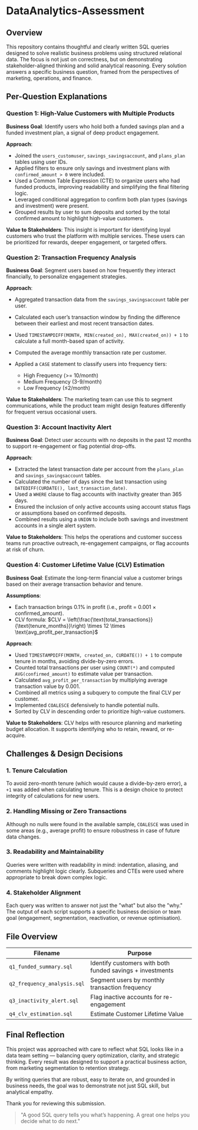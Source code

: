 # DataAnalytics-Assessment

## Overview

This repository contains thoughtful and clearly written SQL queries designed to solve realistic business problems using structured relational data. The focus is not just on correctness, but on demonstrating stakeholder-aligned thinking and solid analytical reasoning. Every solution answers a specific business question, framed from the perspectives of marketing, operations, and finance.


## Per-Question Explanations

### Question 1: High-Value Customers with Multiple Products

**Business Goal**: Identify users who hold both a funded savings plan and a funded investment plan, a signal of deep product engagement.

**Approach**:

* Joined the `users_customuser`, `savings_savingsaccount`, and `plans_plan` tables using user IDs.
* Applied filters to ensure only savings and investment plans with `confirmed_amount > 0` were included.
* Used a Common Table Expression (CTE) to organize users who had funded products, improving readability and simplifying the final filtering logic.
* Leveraged conditional aggregation to confirm both plan types (savings and investment) were present.
* Grouped results by user to sum deposits and sorted by the total confirmed amount to highlight high-value customers.

**Value to Stakeholders**:
This insight is important for identifying loyal customers who trust the platform with multiple services. These users can be prioritized for rewards, deeper engagement, or targeted offers.

### Question 2: Transaction Frequency Analysis

**Business Goal**: Segment users based on how frequently they interact financially, to personalize engagement strategies.

**Approach**:

* Aggregated transaction data from the `savings_savingsaccount` table per user.
* Calculated each user’s transaction window by finding the difference between their earliest and most recent transaction dates.
* Used `TIMESTAMPDIFF(MONTH, MIN(created_on), MAX(created_on)) + 1` to calculate a full month-based span of activity.
* Computed the average monthly transaction rate per customer.
* Applied a `CASE` statement to classify users into frequency tiers:

  * High Frequency (>= 10/month)
  * Medium Frequency (3-9/month)
  * Low Frequency (≤2/month)

**Value to Stakeholders**:
The marketing team can use this to segment communications, while the product team might design features differently for frequent versus occasional users.

### Question 3: Account Inactivity Alert

**Business Goal**: Detect user accounts with no deposits in the past 12 months to support re-engagement or flag potential drop-offs.

**Approach**:

* Extracted the latest transaction date per account from the `plans_plan` and `savings_savingsaccount` tables.
* Calculated the number of days since the last transaction using `DATEDIFF(CURDATE(), last_transaction_date)`.
* Used a `WHERE` clause to flag accounts with inactivity greater than 365 days.
* Ensured the inclusion of only active accounts using account status flags or assumptions based on confirmed deposits.
* Combined results using a `UNION` to include both savings and investment accounts in a single alert system.

**Value to Stakeholders**:
This helps the operations and customer success teams run proactive outreach, re-engagement campaigns, or flag accounts at risk of churn.

### Question 4: Customer Lifetime Value (CLV) Estimation

**Business Goal**: Estimate the long-term financial value a customer brings based on their average transaction behavior and tenure.

**Assumptions**:

* Each transaction brings 0.1% in profit (i.e., profit = 0.001 × confirmed\_amount).
* CLV formula:
  $CLV = \left(\frac{\text{total_transactions}}{\text{tenure_months}}\right) \times 12 \times \text{avg_profit_per_transaction}$

**Approach**:

* Used `TIMESTAMPDIFF(MONTH, created_on, CURDATE()) + 1` to compute tenure in months, avoiding divide-by-zero errors.
* Counted total transactions per user using `COUNT(*)` and computed `AVG(confirmed_amount)` to estimate value per transaction.
* Calculated `avg_profit_per_transaction` by multiplying average transaction value by 0.001.
* Combined all metrics using a subquery to compute the final CLV per customer.
* Implemented `COALESCE` defensively to handle potential nulls.
* Sorted by CLV in descending order to prioritize high-value customers.

**Value to Stakeholders**:
CLV helps with resource planning and marketing budget allocation. It supports identifying who to retain, reward, or re-acquire.

## Challenges & Design Decisions

### 1. Tenure Calculation

To avoid zero-month tenure (which would cause a divide-by-zero error), a `+1` was added when calculating tenure. This is a design choice to protect integrity of calculations for new users.

### 2. Handling Missing or Zero Transactions

Although no nulls were found in the available sample, `COALESCE` was used in some areas (e.g., average profit) to ensure robustness in case of future data changes.

### 3. Readability and Maintainability

Queries were written with readability in mind: indentation, aliasing, and comments highlight logic clearly. Subqueries and CTEs were used where appropriate to break down complex logic.

### 4. Stakeholder Alignment

Each query was written to answer not just the "what" but also the "why." The output of each script supports a specific business decision or team goal (engagement, segmentation, reactivation, or revenue optimisation).

## File Overview

| Filename                    | Purpose                                                   |
| --------------------------- | --------------------------------------------------------- |
| `q1_funded_summary.sql`     | Identify customers with both funded savings + investments |
| `q2_frequency_analysis.sql` | Segment users by monthly transaction frequency            |
| `q3_inactivity_alert.sql`   | Flag inactive accounts for re-engagement                  |
| `q4_clv_estimation.sql`     | Estimate Customer Lifetime Value                          |


## Final Reflection

This project was approached with care to reflect what SQL looks like in a data team setting — balancing query optimization, clarity, and strategic thinking. Every result was designed to support a practical business action, from marketing segmentation to retention strategy.

By writing queries that are robust, easy to iterate on, and grounded in business needs, the goal was to demonstrate not just SQL skill, but analytical empathy.

Thank you for reviewing this submission.

> "A good SQL query tells you what’s happening. A great one helps you decide what to do next."
